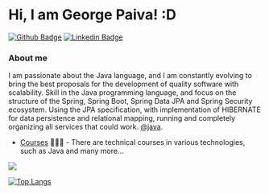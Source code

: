 # Hi, I am George Paiva! :D

[![Github Badge](https://img.shields.io/badge/-Github-000?style=flat-square&logo=Github&logoColor=white&link=https://github.com/GeorgePaiva)](https://github.com/GeorgePaiva)
[![Linkedin Badge](https://img.shields.io/badge/-LinkedIn-blue?style=flat-square&logo=Linkedin&logoColor=white&link=https://www.linkedin.com/in/georgepaiva/)](https://www.linkedin.com/in/georgepaiva/)

### About me
I am passionate about the Java language, and I am constantly evolving to bring the best proposals for the development of quality software with scalability. Skill in the Java programming language, and focus on the structure of the Spring, Spring Boot, Spring Data JPA and Spring Security ecosystem. Using the JPA specification, with implementation of HIBERNATE for data persistence and relational mapping, running and completely organizing all services that could work. [@java](https://www.java.com/pt-BR/).

- [Courses](https://cursos.alura.com.br/user/george-paiva15) 👨🏼‍🏫 - There are technical courses in various technologies, such as Java and many more...

<p align="left">
  <a href="https://github.com/anuraghazra/github-readme-stats">
    <img
      align="auto"
      src="https://github-readme-stats-sigma-five.vercel.app/api?username=georgepaiva&count_private=true&show_icons=true&custom_title=Github%20Status&hide=issues&theme=tokyonight"
    />
  </a>
</p>

[![Top Langs](https://github-readme-stats-sigma-five.vercel.app/api/top-langs/?username=georgepaiva&layout=compact&show_icons=true&theme=tokyonight)](https://github.com/anuraghazra/github-readme-stats)






